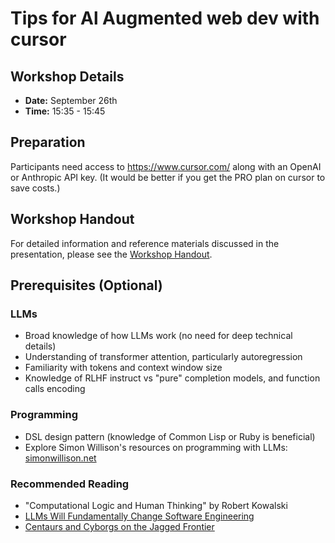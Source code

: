 # Tips for Al Augmented web dev with cursor

## Workshop Details

- **Date:** September 26th
- **Time:** 15:35 - 15:45

## Preparation

Participants need access to https://www.cursor.com/ along with an OpenAI or Anthropic API key. (It would be better if you get the PRO plan on cursor to save costs.)

## Workshop Handout

For detailed information and reference materials discussed in the presentation, please see the [Workshop Handout](handout.md).

## Prerequisites (Optional)

### LLMs

- Broad knowledge of how LLMs work (no need for deep technical details)
- Understanding of transformer attention, particularly autoregression
- Familiarity with tokens and context window size
- Knowledge of RLHF instruct vs "pure" completion models, and function calls encoding

### Programming

- DSL design pattern (knowledge of Common Lisp or Ruby is beneficial)
- Explore Simon Willison's resources on programming with LLMs: [simonwillison.net](https://simonwillison.net/)

### Recommended Reading

- "Computational Logic and Human Thinking" by Robert Kowalski
- [LLMs Will Fundamentally Change Software Engineering](https://the.scapegoat.dev/llms-will-fundamentally-change-software-engineering/)
- [Centaurs and Cyborgs on the Jagged Frontier](https://www.oneusefulthing.org/p/centaurs-and-cyborgs-on-the-jagged)
